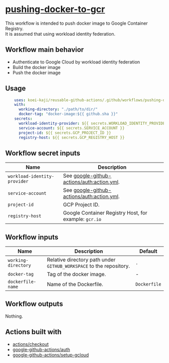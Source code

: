 # [pushing-docker-to-gcr]

This workflow is intended to push docker image to Google Container Registry.  
It is assumed that using workload identity federation.  

## Workflow main behavior

- Authenticate to Google Cloud by workload identity federation
- Build the docker image
- Push the docker image

## Usage

```yaml
    uses: koei-kaji/reusable-github-actions/.github/workflows/pushing-docker-to-gcr.yaml@{ref}
    with:
      working-directory: "./path/to/dir/"
      docker-tag: "docker-image:${{ github.sha }}"
    secrets:
      workload-identity-provider: ${{ secrets.WORKLOAD_IDENTITY_PROVIDER }}
      service-account: ${{ secrets.SERVICE_ACCOUNT }}
      project-id: ${{ secrets.GCP_PROJECT_ID }}
      registry-host: ${{ secrets.GCP_REGISTRY_HOST }}
```

## Workflow secret inputs

| Name                         | Description                                           |
| ---------------------------- | ----------------------------------------------------- |
| `workload-identity-provider` | See [google-github-actions/auth:action.yml].          |
| `service-account`            | See [google-github-actions/auth:action.yml].          |
| `project-id`                 | GCP Project ID.                                       |
| `registry-host`              | Google Container Registry Host, for example: `gcr.io` |

## Workflow inputs

| Name                | Description                                                         | Default      |
| ------------------- | ------------------------------------------------------------------- | ------------ |
| `working-directory` | Relative directory path under `GITHUB_WORKSPACE` to the repository. | `.`          |
| `docker-tag`        | Tag of the docker image.                                            | -            |
| `dockerfile-name`   | Name of the Dockerfile.                                             | `Dockerfile` |

## Workflow outputs

Nothing.  

## Actions built with

- [actions/checkout]
- [google-github-actions/auth]
- [google-github-actions/setup-gcloud]

[pushing-docker-to-gcr]: ../.github/workflows/pushing-docker-to-gcr.yaml

[google-github-actions/auth:action.yml]: https://github.com/google-github-actions/auth/blob/95a6bc2a27ae409a01ea58dd0732eccaa088ec07/action.yml

[actions/checkout]: https://github.com/marketplace/actions/checkout
[google-github-actions/auth]: https://github.com/marketplace/actions/authenticate-to-google-cloud
[google-github-actions/setup-gcloud]: https://github.com/marketplace/actions/set-up-gcloud-cloud-sdk-environment